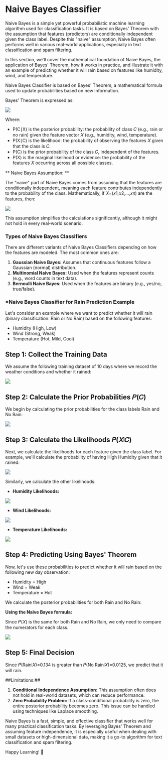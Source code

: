 # **Naive Bayes Classifier**
Naive Bayes is a simple yet powerful probabilistic machine learning algorithm used for classification tasks. It is based on Bayes' Theorem with the assumption that features (predictors) are conditionally independent given the class label. Despite this "naive" assumption, Naive Bayes often performs well in various real-world applications, especially in text classification and spam filtering.

In this section, we'll cover the mathematical foundation of Naive Bayes, the application of Bayes' Theorem, how it works in practice, and illustrate it with an example of predicting whether it will rain based on features like humidity, wind, and temperature.

Naive Bayes Classifier is based on Bayes' Theorem, a mathematical formula used to update probabilities based on new information.

Bayes' Theorem is expressed as:

![](https://github.com/shubham031194/Machine-Learning/blob/main/Naive%20Bayes/assets/Naive_Bayes_byes_theorem.jpg)

Where:
* P(C∣X) is the posterior probability: the probability of class 𝐶 (e.g., rain or no rain) given the feature vector 𝑋 (e.g., humidity, wind, temperature).
* P(X∣C) is the likelihood: the probability of observing the features 𝑋 given that the class is 𝐶.
* P(C) is the prior probability of the class 𝐶, independent of the features.
* P(X) is the marginal likelihood or evidence: the probability of the features 𝑋 occurring across all possible classes.

** Naive Bayes Assumption: **

The "naive" part of Naive Bayes comes from assuming that the features are conditionally independent, meaning each feature contributes independently to the probability of the class. Mathematically, if 𝑋=(𝑥1,𝑥2,...,𝑥𝑛) are​ the features, then:

![](https://github.com/shubham031194/Machine-Learning/blob/main/Naive%20Bayes/assets/Naive_Bayes_features.jpg)

This assumption simplifies the calculations significantly, although it might not hold in every real-world scenario.

### **Types of Naive Bayes Classifiers**

There are different variants of Naive Bayes Classifiers depending on how the features are modeled. The most common ones are:

1. **Gaussian Naive Bayes:** Assumes that continuous features follow a Gaussian (normal) distribution.
2. **Multinomial Naive Bayes:** Used when the features represent counts (e.g., word counts in text data).
3. **Bernoulli Naive Bayes:** Used when the features are binary (e.g., yes/no, true/false).

### ***Naive Bayes Classifier for Rain Prediction Example**

Let's consider an example where we want to predict whether it will rain (binary classification: Rain or No Rain) based on the following features:

* Humidity (High, Low)
* Wind (Strong, Weak)
* Temperature (Hot, Mild, Cool)

## **Step 1: Collect the Training Data**

We assume the following training dataset of 10 days where we record the weather conditions and whether it rained:

![](https://github.com/shubham031194/Machine-Learning/blob/main/Naive%20Bayes/assets/Naive_Bayes_dataset.jpg)

## **Step 2: Calculate the Prior Probabilities 𝑃(𝐶)**

We begin by calculating the prior probabilities for the class labels Rain and No Rain:

![](https://github.com/shubham031194/Machine-Learning/blob/main/Naive%20Bayes/assets/Naive_Bayes_prob_labels.jpg)

## **Step 3: Calculate the Likelihoods 𝑃(𝑋∣𝐶)**

Next, we calculate the likelihoods for each feature given the class label. For example, we'll calculate the probability of having High Humidity given that it rained:

![](https://github.com/shubham031194/Machine-Learning/blob/main/Naive%20Bayes/assets/Naive_Bayes_prob_high_humidity_rain.jpg)

Similarly, we calculate the other likelihoods:

* **Humidity Likelihoods:**

![](https://github.com/shubham031194/Machine-Learning/blob/main/Naive%20Bayes/assets/Naive_Bayes_humidity_likelihood.jpg)

* **Wind Likelihoods:**

![](https://github.com/shubham031194/Machine-Learning/blob/main/Naive%20Bayes/assets/Naive_Bayes_wind_likelihood.jpg)

* **Temperature Likelihoods:**

![](https://github.com/shubham031194/Machine-Learning/blob/main/Naive%20Bayes/assets/Naive_Bayes_temp_likelihood.jpg)

## **Step 4: Predicting Using Bayes' Theorem**

Now, let's use these probabilities to predict whether it will rain based on the following new day observation:

* Humidity = High
* Wind = Weak
* Temperature = Hot

We calculate the posterior probabilities for both Rain and No Rain:

**Using the Naive Bayes formula:**

Since 𝑃(𝑋) is the same for both Rain and No Rain, we only need to compare the numerators for each class.

![](https://github.com/shubham031194/Machine-Learning/blob/main/Naive%20Bayes/assets/Naive_Bayes_result.jpg)

## **Step 5: Final Decision**

Since 𝑃(Rain∣𝑋)=0.134 is greater than 𝑃(No Rain∣𝑋)=0.0125, we predict that it will rain.

##Limitations:##
1. **Conditional Independence Assumption:** This assumption often does not hold in real-world datasets, which can reduce performance.
2. **Zero Probability Problem:** If a class-conditional probability is zero, the entire posterior probability becomes zero. This issue can be handled using techniques like Laplace smoothing.


Naive Bayes is a fast, simple, and effective classifier that works well for many practical classification tasks. By leveraging Bayes' Theorem and assuming feature independence, it is especially useful when dealing with small datasets or high-dimensional data, making it a go-to algorithm for text classification and spam filtering.

Happy Learning! 🎉
